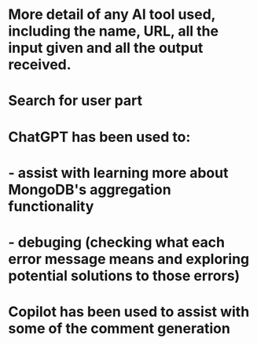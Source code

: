 # More detail of any AI tool used, including the name, URL, all the input given and all the output received.

# Search for user part

# ChatGPT has been used to:
# - assist with learning more about MongoDB's aggregation functionality
# - debuging (checking what each error message means and exploring potential solutions to those errors)
# Copilot has been used to assist with some of the comment generation 
